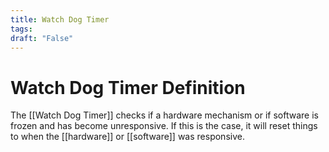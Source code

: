 ```yaml
---
title: Watch Dog Timer
tags:
draft: "False"
---
```

# Watch Dog Timer Definition
The [[Watch Dog Timer]] checks if a hardware mechanism or if software is frozen and has become unresponsive. If this is the case, it will reset things to when the [[hardware]] or [[software]] was responsive. 